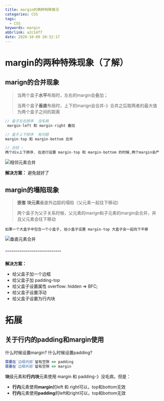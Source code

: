 ```yaml
---
title: margin的俩种特殊情况
categories: CSS
tags:
  - CSS
keywords: margin
abbrlink: a2c14f7
date: 2020-10-09 20:32:17
---
```

# margin的两种特殊现象（了解）

## marign的合并现象

> 当两个盒子**水平**布局时，左右的margin会叠加；
>
> 当两个盒子**垂直**布局时，上下的marign会合并-》合并之后取两者的最大值为两个盒子之间的距离
<!--more-->
```js
// 盒子左右排序  没毛病
 margin-left 和 margin-right 叠加

// 盒子上下排序  有问题
margin-top 和 margin-bottom 合并

// 总结 : 
两个div上下排序, 在进行设置 margin-top 和 margin-bottom 的时候,两个margin会产生一个合并的现象, 合并的值以大的为准
```

![相邻元素合并](https://myblog-1303177382.cos.ap-chongqing.myqcloud.com/blogpostimg/www.png)

**解决方案：**   避免就好了

## margin的塌陷现象

> **嵌套** **块元素**垂直外边距的塌陷（父元素一起往下移动）
>
> 两个盒子为父子关系时候，父元素的marign和子元素的margin会合并，并且父元素会往下移动

```
如果一个大盒子中包含一个小盒子, 给小盒子设置 margin-top 大盒子会一起向下平移
```

![垂直元素合并](https://myblog-1303177382.cos.ap-chongqing.myqcloud.com/blogpostimg/n.png)

##### ----------------------------

**解决方案：**

- 给父盒子加一个边框
- 给父盒子加 padding-top 
- 给父盒子设置属性 overflow: hidden => BFC;
- 给父盒子设置浮动
- 给父盒子设置为行内块

# 拓展

## 关于行内的padding和margin使用

什么时候设置margin? 什么时候设置padding?

```js
需要在`边框内部`留有空隙 => padding
需要在`边框外部`留有空隙 => margin
```

**块**级元素和**行内块**元素使用 margin 和 padding-》没毛病，但是：

- **行内**元素使用**margin**的left 和 right可以，top和bottom无效
- **行内**元素使用**padding**的left和right可以，top和bottom无效


